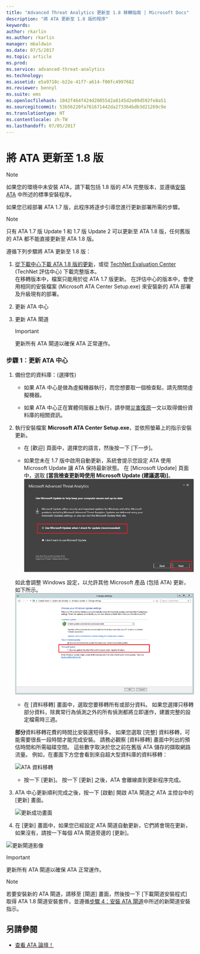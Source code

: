 ```yaml
---
title: "Advanced Threat Analytics 更新至 1.8 移轉指南 | Microsoft Docs"
description: "將 ATA 更新至 1.8 版的程序"
keywords: 
author: rkarlin
ms.author: rkarlin
manager: mbaldwin
ms.date: 07/5/2017
ms.topic: article
ms.prod: 
ms.service: advanced-threat-analytics
ms.technology: 
ms.assetid: e5a9718c-b22e-41f7-a614-f00fc4997682
ms.reviewer: bennyl
ms.suite: ems
ms.openlocfilehash: 1042f464f424d2805542a8145d2e09d592fe8a51
ms.sourcegitcommit: 53b56220fa761671442da273364bdb3d21269c9e
ms.translationtype: HT
ms.contentlocale: zh-TW
ms.lasthandoff: 07/05/2017
---
```

<a id="updating-ata-to-version-18" class="xliff"></a>

# 將 ATA 更新至 1.8 版

> [!NOTE] 
> 如果您的環境中未安裝 ATA，請下載包括 1.8 版的 ATA 完整版本，並遵循[安裝 ATA](install-ata-step1.md) 中所述的標準安裝程序。

如果您已經部署 ATA 1.7 版，此程序將逐步引導您進行更新部署所需的步驟。

> [!NOTE] 
>  只有 ATA 1.7 版 Update 1 和 1.7 版 Update 2 可以更新至 ATA 1.8 版，任何舊版的 ATA 都不能直接更新至 ATA 1.8 版。

遵循下列步驟將 ATA 更新至 1.8 版：

1.  [從下載中心下載 ATA 1.8 版的更新](https://www.microsoft.com/download/details.aspx?id=55536)，或從 [TechNet Evaluation Center](http://www.microsoft.com/evalcenter/evaluate-microsoft-advanced-threat-analytics) (TechNet 評估中心) 下載完整版本。<br>
在移轉版本中，檔案只能用於從 ATA 1.7 版更新。 在評估中心的版本中，會使用相同的安裝檔案 (Microsoft ATA Center Setup.exe) 來安裝新的 ATA 部署及升級現有的部署。

2.  更新 ATA 中心

4.  更新 ATA 閘道

    > [!IMPORTANT]
    > 更新所有 ATA 閘道以確保 ATA 正常運作。

<a id="step-1-update-the-ata-center" class="xliff"></a>

### 步驟 1︰更新 ATA 中心

1.  備份您的資料庫：(選擇性)

    -   如果 ATA 中心是做為虛擬機器執行，而您想要取一個檢查點，請先關閉虛擬機器。

    -   如果 ATA 中心正在實體伺服器上執行，請參閱[災害復原](disaster-recovery.md)一文以取得備份資料庫的相關資訊。

2.  執行安裝檔案 **Microsoft ATA Center Setup.exe**，並依照螢幕上的指示安裝更新。

    -  在 [歡迎] 頁面中，選擇您的語言，然後按一下 [下一步]。

    -  如果您未在 1.7 版中啟用自動更新，系統會提示您設定 ATA 使用 Microsoft Update 讓 ATA 保持最新狀態。  在 [Microsoft Update] 頁面中，選取 **[當我檢查更新時使用 Microsoft Update (建議選項)]**。
    ![保持 ATA 最新狀態影像](media/ata_ms_update.png)
     
     如此會調整 Windows 設定，以允許其他 Microsoft 產品 (包括 ATA) 更新，如下所示。 
    ![Windows 自動更新影像](media/ata_installupdatesautomatically.png)

    -  在 [資料移轉] 畫面中，選取您要移轉所有或部分資料。 如果您選擇只移轉部分資料，除異常行為偵測之外的所有偵測都將立即運作，建置完整的設定檔需時三週。  
    
    **部分**資料移轉花費的時間比安裝還短得多。 如果您選取 [完整] 資料移轉，可能需要很長一段時間才能完成安裝。 請務必觀察 [資料移轉] 畫面中列出的預估時間和所需磁碟空間。 這些數字取決於您之前在舊版 ATA 儲存的擷取網路流量。 例如，在畫面下方您會看到來自超大型資料庫的資料移轉：
         
    ![ATA 資料移轉](media/migration-data-migration.png)

    -  按一下 [更新]。 按一下 [更新] 之後，ATA 會離線直到更新程序完成。

4.  ATA 中心更新順利完成之後，按一下 [啟動] 開啟 ATA 閘道之 ATA 主控台中的 [更新] 畫面。

    ![更新成功畫面](media/migration-center-success.png)

5.  在 [更新] 畫面中，如果您已經設定 ATA 閘道自動更新，它們將會現在更新，如果沒有，請按一下每個 ATA 閘道旁邊的 [更新]。
  
![更新閘道影像](media/migration-update-gw.png)

  
> [!IMPORTANT] 
> 更新所有 ATA 閘道以確保 ATA 正常運作。
 
> [!NOTE] 
> 若要安裝新的 ATA 閘道，請移至 [閘道] 畫面，然後按一下 [下載閘道安裝程式] 取得 ATA 1.8 閘道安裝套件，並遵循[步驟 4：安裝 ATA 閘道](install-ata-step4.md)中所述的新閘道安裝指示。


<a id="see-also" class="xliff"></a>

## 另請參閱

- [查看 ATA 論壇！](https://social.technet.microsoft.com/Forums/security/home?forum=mata)
